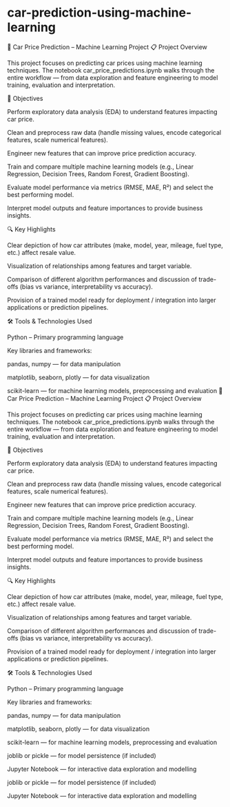# car-prediction-using-machine-learning
🚗 Car Price Prediction – Machine Learning Project
📋 Project Overview

This project focuses on predicting car prices using machine learning techniques. The notebook car_price_predictions.ipynb walks through the entire workflow — from data exploration and feature engineering to model training, evaluation and interpretation.

🎯 Objectives

Perform exploratory data analysis (EDA) to understand features impacting car price.

Clean and preprocess raw data (handle missing values, encode categorical features, scale numerical features).

Engineer new features that can improve price prediction accuracy.

Train and compare multiple machine learning models (e.g., Linear Regression, Decision Trees, Random Forest, Gradient Boosting).

Evaluate model performance via metrics (RMSE, MAE, R²) and select the best performing model.

Interpret model outputs and feature importances to provide business insights.

🔍 Key Highlights

Clear depiction of how car attributes (make, model, year, mileage, fuel type, etc.) affect resale value.

Visualization of relationships among features and target variable.

Comparison of different algorithm performances and discussion of trade-offs (bias vs variance, interpretability vs accuracy).

Provision of a trained model ready for deployment / integration into larger applications or prediction pipelines.

🛠️ Tools & Technologies Used

Python – Primary programming language

Key libraries and frameworks:

pandas, numpy — for data manipulation

matplotlib, seaborn, plotly — for data visualization

scikit-learn — for machine learning models, preprocessing and evaluation
🚗 Car Price Prediction – Machine Learning Project
📋 Project Overview

This project focuses on predicting car prices using machine learning techniques. The notebook car_price_predictions.ipynb walks through the entire workflow — from data exploration and feature engineering to model training, evaluation and interpretation.

🎯 Objectives

Perform exploratory data analysis (EDA) to understand features impacting car price.

Clean and preprocess raw data (handle missing values, encode categorical features, scale numerical features).

Engineer new features that can improve price prediction accuracy.

Train and compare multiple machine learning models (e.g., Linear Regression, Decision Trees, Random Forest, Gradient Boosting).

Evaluate model performance via metrics (RMSE, MAE, R²) and select the best performing model.

Interpret model outputs and feature importances to provide business insights.

🔍 Key Highlights

Clear depiction of how car attributes (make, model, year, mileage, fuel type, etc.) affect resale value.

Visualization of relationships among features and target variable.

Comparison of different algorithm performances and discussion of trade-offs (bias vs variance, interpretability vs accuracy).

Provision of a trained model ready for deployment / integration into larger applications or prediction pipelines.

🛠️ Tools & Technologies Used

Python – Primary programming language

Key libraries and frameworks:

pandas, numpy — for data manipulation

matplotlib, seaborn, plotly — for data visualization

scikit-learn — for machine learning models, preprocessing and evaluation

joblib or pickle — for model persistence (if included)

Jupyter Notebook — for interactive data exploration and modelling

joblib or pickle — for model persistence (if included)

Jupyter Notebook — for interactive data exploration and modelling
